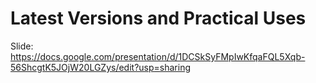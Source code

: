 # Latest Versions and Practical Uses

Slide: https://docs.google.com/presentation/d/1DCSkSyFMpIwKfqaFQL5Xqb-56ShcgtK5JOjW20LGZys/edit?usp=sharing

